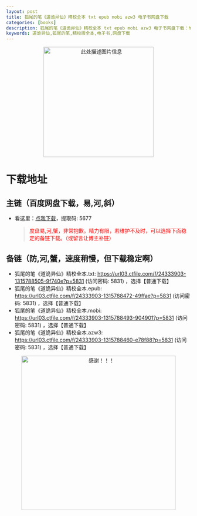 ```yaml
---
layout: post
title: 狐尾的笔《道诡异仙》精校全本 txt epub mobi azw3 电子书网盘下载
categories: [books]
description: 狐尾的笔《道诡异仙》精校全本 txt epub mobi azw3 电子书网盘下载：https://qweree.cn/index.php/442/
keywords: 道诡异仙,狐尾的笔,精校版全本,电子书,网盘下载
---
```


<div align="center"><img src="http://qweree.cn/wp-content/uploads/2024/06/t01fbcdd240d668370f.jpg" alt="此处描述图片信息" width="300px" height="auto"></div>

# 下载地址

## 主链（百度网盘下载，易,河,斜）

- 看这里：[点我下载](https://pan.baidu.com/s/1qZRtufNxueSwGGkzsLIB5A?pwd=5677)，提取码: 5677

  > <p style="color:red" >度盘易,河,蟹，非常抱歉。精力有限，若维护不及时，可以选择下面稳定的备链下载。（或留言让博主补链）</p>

## 备链（防,河,蟹，速度稍慢，但下载稳定啊）

- 狐尾的笔《道诡异仙》精校全本.txt: <https://url03.ctfile.com/f/24333903-1315788505-9f740e?p=5831> (访问密码: 5831) ，选择【普通下载】
- 狐尾的笔《道诡异仙》精校全本.epub: <https://url03.ctfile.com/f/24333903-1315788472-49ffae?p=5831> (访问密码: 5831) ，选择【普通下载】
- 狐尾的笔《道诡异仙》精校全本.mobi: <https://url03.ctfile.com/f/24333903-1315788493-904901?p=5831> (访问密码: 5831) ，选择【普通下载】
- 狐尾的笔《道诡异仙》精校全本.azw3: <https://url03.ctfile.com/f/24333903-1315788460-e78f88?p=5831> (访问密码: 5831) ，选择【普通下载】

<div align="center"><img src="https://pic.imgdb.cn/item/661246bf68eb935713c7f81c.gif" alt="感谢！！！" width="420px" height="auto"/></div>
